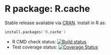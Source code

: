 # R package: R.cache

Stable release available via [CRAN](http://cran.r-project.org/package=R.cache).  Install in R as:

```s
install.packages('R.cache')
```


* R CMD check status: <a
  href="https://travis-ci.org/HenrikBengtsson/R.cache"><img
  src="https://travis-ci.org/HenrikBengtsson/R.cache.svg?branch=master"
  alt="Build status"></a>
* Test coverage status: <a
  href='https://coveralls.io/r/HenrikBengtsson/R.cache?branch=develop'><img
  src='https://coveralls.io/repos/HenrikBengtsson/R.cache/badge.png?branch=develop'
  alt='Coverage Status' /></a> 
